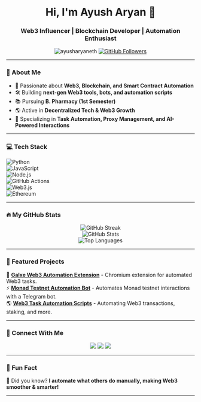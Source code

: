 <h1 align="center">Hi, I'm Ayush Aryan 🚀</h1>  
<h3 align="center">Web3 Influencer | Blockchain Developer | Automation Enthusiast</h3>  

<p align="center">  
  <img src="https://komarev.com/ghpvc/?username=ayusharyaneth&label=Profile%20Views&color=blue&style=flat" alt="ayusharyaneth" />  
  <a href="https://github.com/ayusharyaneth?tab=followers"><img src="https://img.shields.io/github/followers/ayusharyaneth?label=Followers&style=social" alt="GitHub Followers"></a>  
</p>  

---

### **🚀 About Me**  
- 🔗 Passionate about **Web3, Blockchain, and Smart Contract Automation**  
- 🛠️ Building **next-gen Web3 tools, bots, and automation scripts**  
- 📚 Pursuing **B. Pharmacy (1st Semester)**  
- 🌎 Active in **Decentralized Tech & Web3 Growth**  
- 🎯 Specializing in **Task Automation, Proxy Management, and AI-Powered Interactions**  

---

### **💻 Tech Stack**  
![Python](https://img.shields.io/badge/Python-3776AB?style=for-the-badge&logo=python&logoColor=white)  
![JavaScript](https://img.shields.io/badge/JavaScript-F7DF1E?style=for-the-badge&logo=javascript&logoColor=black)  
![Node.js](https://img.shields.io/badge/Node.js-339933?style=for-the-badge&logo=nodedotjs&logoColor=white)  
![GitHub Actions](https://img.shields.io/badge/GitHub_Actions-2088FF?style=for-the-badge&logo=githubactions&logoColor=white)  
![Web3.js](https://img.shields.io/badge/Web3.js-F16822?style=for-the-badge&logo=web3dotjs&logoColor=white)  
![Ethereum](https://img.shields.io/badge/Ethereum-3C3C3D?style=for-the-badge&logo=ethereum&logoColor=white)  

---

### **🔥 My GitHub Stats**  
<p align="center">  
  <img src="https://github-readme-streak-stats.herokuapp.com/?user=ayusharyaneth&theme=radical&hide_border=true" alt="GitHub Streak" />  
  <br/>  
  <img src="https://github-readme-stats.vercel.app/api?username=ayusharyaneth&show_icons=true&theme=radical&hide_border=true" alt="GitHub Stats" />  
  <br/>  
  <img src="https://github-readme-stats.vercel.app/api/top-langs/?username=ayusharyaneth&layout=compact&theme=radical&hide_border=true" alt="Top Languages" />  
</p>  

---

### **📌 Featured Projects**  
🚀 [**Galxe Web3 Automation Extension**](https://github.com/ayusharyaneth) - Chromium extension for automated Web3 tasks.  
⚡ [**Monad Testnet Automation Bot**](https://github.com/ayusharyaneth) - Automates Monad testnet interactions with a Telegram bot.  
🌎 [**Web3 Task Automation Scripts**](https://github.com/ayusharyaneth) - Automating Web3 transactions, staking, and more.  

---

### **📡 Connect With Me**  
<p align="center">  
  <a href="https://twitter.com/ayusharyaneth"><img src="https://img.shields.io/badge/Twitter-1DA1F2?style=for-the-badge&logo=twitter&logoColor=white"></a>  
  <a href="https://github.com/ayusharyaneth"><img src="https://img.shields.io/badge/GitHub-100000?style=for-the-badge&logo=github&logoColor=white"></a>  
  <a href="https://t.me/ayusharyaneth"><img src="https://img.shields.io/badge/Telegram-26A5E4?style=for-the-badge&logo=telegram&logoColor=white"></a>  
</p>  

---

### **🎯 Fun Fact**  
🧠 Did you know? **I automate what others do manually, making Web3 smoother & smarter!**  

---
